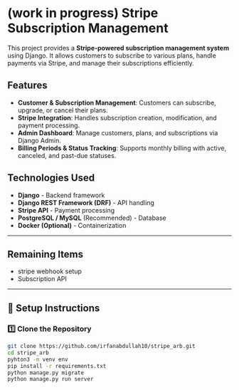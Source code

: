 # (work in progress) Stripe Subscription Management

This project provides a **Stripe-powered subscription management system** using Django. It allows customers to subscribe to various plans, handle payments via Stripe, and manage their subscriptions efficiently.

## Features

- **Customer & Subscription Management**: Customers can subscribe, upgrade, or cancel their plans.
- **Stripe Integration**: Handles subscription creation, modification, and payment processing.
- **Admin Dashboard**: Manage customers, plans, and subscriptions via Django Admin.
- **Billing Periods & Status Tracking**: Supports monthly billing with active, canceled, and past-due statuses.

## Technologies Used

- **Django** - Backend framework
- **Django REST Framework (DRF)** - API handling
- **Stripe API** - Payment processing
- **PostgreSQL / MySQL** (Recommended) - Database
- **Docker (Optional)** - Containerization

---

## Remaining Items

- stripe webhook setup
- Subscription API

---

## 🚀 Setup Instructions

### 1️⃣ Clone the Repository
```bash
git clone https://github.com/irfanabdullah10/stripe_arb.git
cd stripe_arb
pyhton3 -m venv env
pip install -r requirements.txt
python manage.py migrate
python manage.py run server
